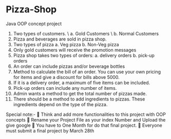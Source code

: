 # Pizza-Shop
Java OOP concept project

1. Two types of customers. 
  \\
  a. Gold Customers
  \\
  b. Normal Customers
2. Pizza and beverages are sold in pizza shop.
3. Two types of pizza
  a. Veg pizza
  b. Non-Veg pizza
4. Only gold customers will receive the promotion messages
5. Pizza shop takes two types of orders:
  a. delivery orders
  b. pick-up orders
6. An order can include pizzas and/or beverage bottles
7. Method to calculate the bill of an order. You can use your own pricing for items and give a discount for bills above 5000.
8. If it is a delivery order, a maximum of five items can be included.
9. Pick-up orders can include any number of items.
10. Admin wants a method to get the total number of pizzas made.
11. There should be a method to add ingredients to pizzas.
These ingredients depend on the type of the pizza.

Special note:-
 Think and add more functionalities to this project with OOP concepts
 Rename your Project File as your index Number and Upload the give google
 You have to One Month for do that final project.
 Everyone must submit a final project by March 28th
